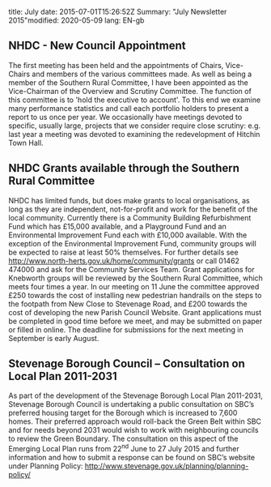 title: Julydate: 2015-07-01T15:26:52Z
Summary: "July Newsletter 2015"modified: 2020-05-09
lang: EN-gb


## NHDC - New Council Appointment
The first meeting has been held and the appointments of Chairs, Vice-Chairs and members of the various committees made. As well as being a member of the Southern Rural Committee, I have been appointed as the Vice-Chairman of the Overview and Scrutiny Committee. The function of this committee is to 'hold the executive to account'. To this end we examine many performance statistics and call each portfolio holders to present a report to us once per year. We occasionally have meetings devoted to specific, usually large, projects that we consider require close scrutiny: e.g. last year a meeting was devoted to examining the redevelopment of Hitchin Town Hall.
## NHDC Grants available through the Southern Rural Committee
NHDC has limited funds, but does make grants to local organisations, as long as they are independent, not-for-profit and work for the benefit of the local community. Currently there is a Community Building Refurbishment Fund which has &pound;15,000 available, and a Playground Fund and an Environmental Improvement Fund each with &pound;10,000 available. With the exception of the Environmental Improvement Fund, community groups will be expected to raise at least 50% themselves. For further details see http://www.north-herts.gov.uk/home/community/grants or call 01462 474000 and ask for the Community Services Team.
Grant applications for Knebworth groups will be reviewed by the Southern Rural Committee, which meets four times a year. In our meeting on 11 June the committee approved &pound;250 towards the cost of installing new pedestrian handrails on the steps to the footpath from New Close to Stevenage Road, and &pound;200 towards the cost of developing the new Parish Council Website. Grant applications must be completed in good time before we meet, and may be submitted on paper or filled in online. The deadline for submissions for the next meeting in September is early August.
## Stevenage Borough Council – Consultation on Local Plan 2011-2031
As part of the development of the Stevenage Borough Local Plan 2011-2031, Stevenage Borough Council is undertaking a public consultation on SBC’s preferred housing target for the Borough which is increased to 7,600 homes. Their preferred approach would roll-back the Green Belt within SBC and for needs beyond 2031 would wish to work with neighbouring councils to review the Green Boundary. The consultation on this aspect of the Emerging Local Plan runs from 22<sup>nd</sup> June to 27 July 2015 and further information and how to submit a response can be found on SBC’s website under Planning Policy: http://www.stevenage.gov.uk/planning/planning-policy/
